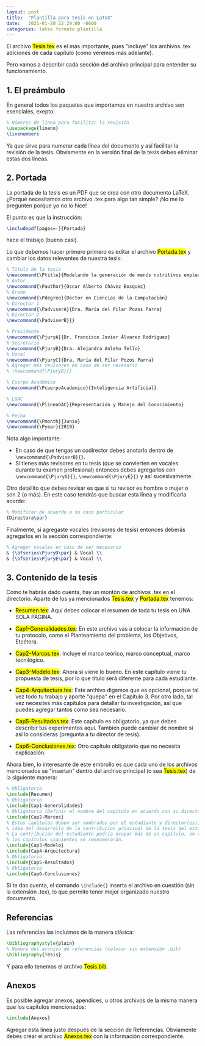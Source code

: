 ```yaml
---
layout: post
title:  "Plantilla para tesis en LaTeX"
date:   2021-01-20 22:29:00 -0600
categories: latex formato plantilla
---
```



El archivo <mark class="archivo">Tesis.tex</mark> es el más importante, pues "incluye"
los archivos .tex adiciones de cada capítulo (como veremos más adelante).

Pero vamos a describir cada sección del archivo principal para entender su funcionamiento.

## 1. El preámbulo

En general todos los paquetes que importamos en nuestro archivo son
esenciales, exepto:

~~~latex
% Números de línea para facilitar la revisión
\usepackage{lineno}
\linenumbers
~~~

Ya que sirve para numerar cada línea del documento y así facilitar la revisión de la tesis.
Obviamente en la versión final de la tesis debes eliminar estas dos líneas.

<!--
Otros paquetes que en un momento dado podrían ser opcionales son:
* `\usepackage{xcolor}`: En caso de que no requieras colorear texto. 
* ``:
-->

## 2. Portada

La portada de la tesis es un PDF que se crea con otro documento LaTeX. ¿Porqué necesitamos
otro archivo .tex para algo tan simple? ¡No me lo pregunten porque yo no lo hice!

El punto es que la instrucción:

~~~latex
\includepdf[pages=-]{Portada}
~~~

hace el trabajo (bueno casi).

Lo que debemos hacer primero primero es editar el archivo <mark class="archivo">Portada.tex</mark>
y cambiar los datos relevantes de nuestra tesis:

~~~latex
% Título de la tesis
\newcommand{\Ptitle}{Modelando la generación de menús nutritivos empleando técnicas de Inteligencia Artificial}  
% Autor
\newcommand{\Pauthor}{Oscar Alberto Chávez Bosquez}
% Grado
\newcommand{\Pdegree}{Doctor en Ciencias de la Computación}
% Director 1
\newcommand{\PadviserA}{Dra. María del Pilar Pozos Parra}
% Director 2
\newcommand{\PadviserB}{}

% Presidente
\newcommand{\PjuryA}{Dr. Francisco Javier Álvarez Rodríguez}
% Secretario
\newcommand{\PjuryB}{Dra. Alejandra Anlehu Tello}
% Vocal
\newcommand{\PjuryC}{Dra. María del Pilar Pozos Parra}
% Agregar más revisores en caso de ser necesario
% \newcommand{\PjuryD}{}

% Cuerpo Académico
\newcommand{\PcuerpoAcademico}{Inteligencia Artificial}

% LGAC
\newcommand{\PlineaGAC}{Representación y Manejo del Conocimiento}

% Fecha
\newcommand{\Pmonth}{Junio}
\newcommand{\Pyear}{2019}
~~~

Nota algo importante: 

* En caso de que tengas un codirector debes anotarlo dentro de
`\newcommand{\PadviserB}{}`.
* Si tienes más revisores en tu tesis (que se convierten
en vocales durante tu examen profesional) entonces debes agregarlos con 
`\newcommand{\PjuryD}{}`, `\newcommand{\PjuryE}{}` y así sucesivamente.

Otro detallito que debes revisar es que si tu revisor es hombre o mujer o son 2 (o más).
En este caso tendrás que buscar esta línea y modificarla acorde:

~~~latex
% Modificar de acuerdo a su caso particular
{Directora\par}
~~~

Finalmente, si agregaste vocales (revisores de tesis) entonces deberás agregarlos
en la sección correspondiente:

~~~latex
% Agregar vocales en caso de ser necesario
& {\bfseries\PjuryD\par} & Vocal \\
& {\bfseries\PjuryE\par} & Vocal \\
~~~

## 3. Contenido de la tesis

Como te habrás dado cuenta, hay un montón de archivos .tex en el directorio. 
Aparte de los ya mencionados <mark class="archivo">Tesis.tex</mark> y
<mark class="archivo">Portada.tex</mark> tenemos:

* <mark class="archivo">Resumen.tex</mark>: Aquí debes colocar el resumen de
toda tu tesis en UNA SOLA PÁGINA.

* <mark class="archivo">Cap1-Generalidades.tex</mark>: En este archivo vas a 
colocar la información de tu protocolo, como el Planteamiento del problema, 
los Objetivos, Etcétera.

* <mark class="archivo">Cap2-Marcos.tex</mark>: Incluye el marco teórico,
marco conceptual, marco tecnilógico.

* <mark class="archivo">Cap3-Modelo.tex</mark>: Ahora sí viene lo bueno. En
este capítulo viene tu propuesta de tesis, por lo que título será diferente
para cada estudiante.

* <mark class="archivo">Cap4-Arquitectura.tex</mark>: Este archivo digamos que
es opcional, porque tal vez todo tu trabajo y aporte "quepa" en el Capítulo 3.
Por otro lado, tal vez necesites más capítulos para detallar tu investigación,
así que puedes agregar tantos como sea necesario.

* <mark class="archivo">Cap5-Resultados.tex</mark>: Este capítulo es obligatorio,
ya que debes describir tus experimentos aquí. También puede cambiar de nombre
si así lo consideras (pregunta a tu director de tesis).

* <mark class="archivo">Cap6-Conclusiones.tex</mark>: Otro capítulo obligatorio
que no necesita explicación. 

Ahora bien, lo interesante de este embrollo es que cada uno de los archivos mencionados
se "insertan" dentro del archivo principal (o sea <mark class="archivo">Tesis.tex</mark>)
de la siguiente manera:

~~~latex
% Obligatorio
\include{Resumen}
% Obligatorio
\include{Cap1-Generalidades}
% Obligatorio (Definir el nombre del capítulo en acuerdo con su director tesis)
\include{Cap2-Marcos}
% Estos capítulos deben ser nombrados por el estudiante y director(es), que de 
% idea del desarrollo de la contribución principal de la tesis del estudiante.
% La contribución del estudiante podría ocupar más de un capítulo, en cuyo caso 
% los capítulos siguientes se reenumerarán.
\include{Cap3-Modelo}
\include{Cap4-Arquitectura}
% Obligatorio
\include{Cap5-Resultados}
% Obligatorio
\include{Cap6-Conclusiones}
~~~

Si te das cuenta, el comando `\include{}` inserta el archivo en cuestión (sin la 
extensión .tex), lo que permite tener mejor organizado nuestro documento.

## Referencias

Las referencias las incluimos de la manera clásica:

~~~latex
\bibliographystyle{plain}
% Nombre del archivo de referencias (colocar sin extensión .bib)
\bibliography{Tesis}
~~~

Y para ello tenemos el archivo <mark class="archivo">Tesis.bib</mark>.

## Anexos

Es posible agregar anexos, apéndices, u otros archivos de la misma manera
que los capítulos mencionados:

~~~latex
\include{Anexos}
~~~

Agregar esta línea justo después de la sección de Referencias. Obviamente debes
crear el archivo <mark class="archivo">Anexos.tex</mark> con la información
correspondiente.
